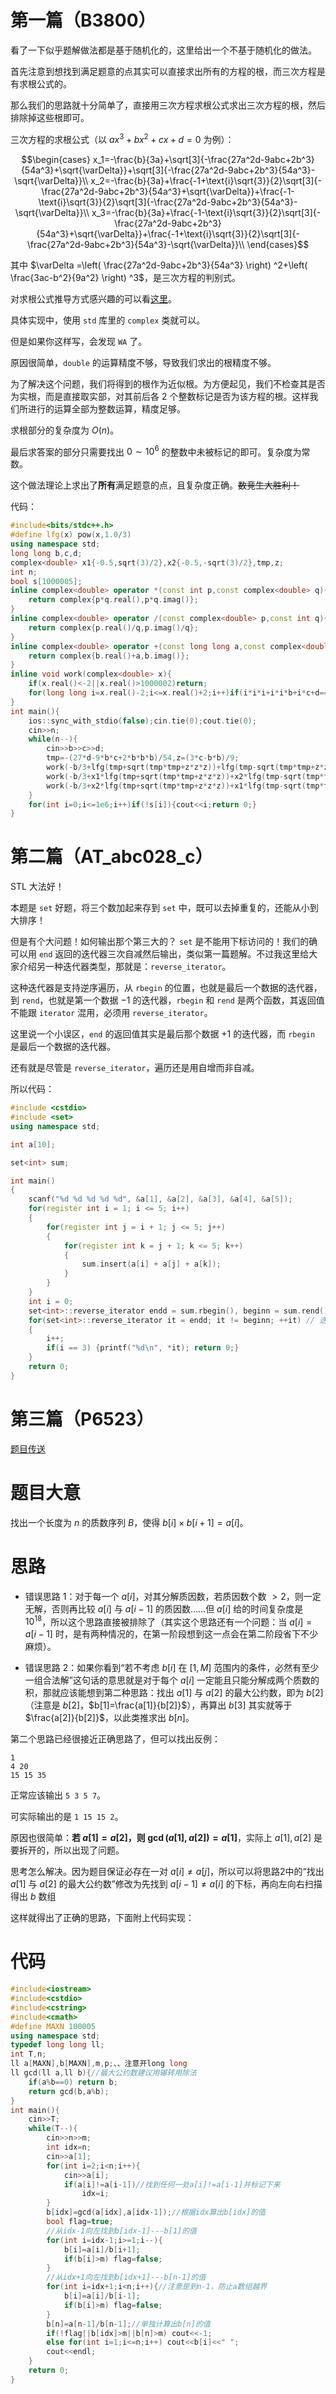 # 第一篇（B3800）

看了一下似乎题解做法都是基于随机化的，这里给出一个不基于随机化的做法。

首先注意到想找到满足题意的点其实可以直接求出所有的方程的根，而三次方程是有求根公式的。

那么我们的思路就十分简单了，直接用三次方程求根公式求出三次方程的根，然后排除掉这些根即可。

三次方程的求根公式（以 $ax^3+bx^2+cx+d=0$ 为例）：

$$\begin{cases}
	x_1=-\frac{b}{3a}+\sqrt[3]{-\frac{27a^2d-9abc+2b^3}{54a^3}+\sqrt{\varDelta}}+\sqrt[3]{-\frac{27a^2d-9abc+2b^3}{54a^3}-\sqrt{\varDelta}}\\
	x_2=-\frac{b}{3a}+\frac{-1+\text{i}\sqrt{3}}{2}\sqrt[3]{-\frac{27a^2d-9abc+2b^3}{54a^3}+\sqrt{\varDelta}}+\frac{-1-\text{i}\sqrt{3}}{2}\sqrt[3]{-\frac{27a^2d-9abc+2b^3}{54a^3}-\sqrt{\varDelta}}\\
	x_3=-\frac{b}{3a}+\frac{-1-\text{i}\sqrt{3}}{2}\sqrt[3]{-\frac{27a^2d-9abc+2b^3}{54a^3}+\sqrt{\varDelta}}+\frac{-1+\text{i}\sqrt{3}}{2}\sqrt[3]{-\frac{27a^2d-9abc+2b^3}{54a^3}-\sqrt{\varDelta}}\\
\end{cases}$$

其中 $\varDelta =\left( \frac{27a^2d-9abc+2b^3}{54a^3} \right) ^2+\left( \frac{3ac-b^2}{9a^2} \right) ^3$，是三次方程的判别式。

对求根公式推导方式感兴趣的可以看[这里](https://zhuanlan.zhihu.com/p/587001143)。

具体实现中，使用 `std` 库里的 `complex` 类就可以。

但是如果你这样写，会发现 `WA` 了。

原因很简单，`double` 的运算精度不够，导致我们求出的根精度不够。

为了解决这个问题，我们将得到的根作为近似根。为方便起见，我们不检查其是否为实根，而是直接取实部，对其前后各 $2$ 个整数标记是否为该方程的根。这样我们所进行的运算全部为整数运算，精度足够。

求根部分的复杂度为 $O(n)$。

最后求答案的部分只需要找出 $0\sim 10^6$ 的整数中未被标记的即可。复杂度为常数。

这个做法理论上求出了**所有**满足题意的点，且复杂度正确。~~数竞生大胜利！~~

代码：

```cpp
#include<bits/stdc++.h>
#define lfg(x) pow(x,1.0/3)
using namespace std;
long long b,c,d;
complex<double> x1{-0.5,sqrt(3)/2},x2{-0.5,-sqrt(3)/2},tmp,z;
int n;
bool s[1000005];
inline complex<double> operator *(const int p,const complex<double> q){
    return complex{p*q.real(),p*q.imag()};
}
inline complex<double> operator /(const complex<double> p,const int q){
    return complex{p.real()/q,p.imag()/q};
}
inline complex<double> operator +(const long long a,const complex<double> b){
    return complex{b.real()+a,b.imag()};
}
inline void work(complex<double> x){
    if(x.real()<-2||x.real()>1000002)return;
    for(long long i=x.real()-2;i<=x.real()+2;i++)if(i*i*i+i*i*b+i*c+d==0&&i>=0&&i<=1e6)s[i]=1;
}
int main(){
    ios::sync_with_stdio(false);cin.tie(0);cout.tie(0);
    cin>>n;
    while(n--){
        cin>>b>>c>>d;
        tmp=-(27*d-9*b*c+2*b*b*b)/54,z=(3*c-b*b)/9;
        work(-b/3+lfg(tmp+sqrt(tmp*tmp+z*z*z))+lfg(tmp-sqrt(tmp*tmp+z*z*z)));
        work(-b/3+x1*lfg(tmp+sqrt(tmp*tmp+z*z*z))+x2*lfg(tmp-sqrt(tmp*tmp+z*z*z)));
        work(-b/3+x2*lfg(tmp+sqrt(tmp*tmp+z*z*z))+x1*lfg(tmp-sqrt(tmp*tmp+z*z*z)));
    }
    for(int i=0;i<=1e6;i++)if(!s[i]){cout<<i;return 0;}
}
```

# 第二篇（AT_abc028_c）

STL 大法好！

本题是 `set` 好题，将三个数加起来存到 `set` 中，既可以去掉重复的，还能从小到大排序！

但是有个大问题！如何输出那个第三大的？ `set` 是不能用下标访问的！我们的确可以用 `end` 返回的迭代器三次自减然后输出，类似第一篇题解。不过我这里给大家介绍另一种迭代器类型，那就是：`reverse_iterator`。

这种迭代器是支持逆序遍历，从 `rbegin` 的位置，也就是最后一个数据的迭代器，到 `rend`，也就是第一个数据 $-1$ 的迭代器，`rbegin` 和 `rend` 是两个函数，其返回值不能跟 `iterator` 混用，必须用 `reverse_iterator`。

这里说一个小误区，`end` 的返回值其实是最后那个数据 $+1$ 的迭代器，而 `rbegin` 是最后一个数据的迭代器。

还有就是尽管是 `reverse_iterator`，遍历还是用自增而非自减。

所以代码：

```cpp
#include <cstdio>
#include <set>
using namespace std;

int a[10];

set<int> sum;

int main()
{
    scanf("%d %d %d %d %d", &a[1], &a[2], &a[3], &a[4], &a[5]);
    for(register int i = 1; i <= 5; i++)
    {
        for(register int j = i + 1; j <= 5; j++)
        {
            for(register int k = j + 1; k <= 5; k++)
            {
                sum.insert(a[i] + a[j] + a[k]);
            }
        }
    }
    int i = 0;
    set<int>::reverse_iterator endd = sum.rbegin(), beginn = sum.rend();
    for(set<int>::reverse_iterator it = endd; it != beginn; ++it) // 迭代器的自增最好名字放前面，并且不要在for循环条件中放函数
    {
        i++;
        if(i == 3) {printf("%d\n", *it); return 0;}
    }
    return 0;
}
```

# 第三篇（P6523）

 
 [题目传送](https://www.luogu.com.cn/problem/P6523)

# 题目大意
找出一个长度为 $n$ 的质数序列 $B$，使得 $b[i] \times b[i+1]=a[i]$。
	
   
  
# 思路   
- 错误思路 $1$：对于每一个 $a[i]$，对其分解质因数，若质因数个数 $>2$，则一定无解，否则再比较 $a[i]$ 与 $a[i-1]$ 的质因数……但 $a[i]$ 给的时间复杂度是 $10^{18}$，所以这个思路直接被排除了（其实这个思路还有一个问题：当 $a[i]=a[i-1]$ 时，是有两种情况的，在第一阶段想到这一点会在第二阶段省下不少麻烦）。

- 错误思路 $2$：如果你看到“若不考虑 $b[i]$ 在 $[1,M]$ 范围内的条件，必然有至少一组合法解”这句话的意思就是对于每个 $a[i]$ 一定能且只能分解成两个质数的积，那就应该能想到第二种思路：找出 $a[1]$ 与 $a[2]$ 的最大公约数，即为 $b[2]$（注意是 $b[2]$，$b[1]=\frac{a[1]}{b[2]}$），再算出 $b[3]$ 其实就等于 $\frac{a[2]}{b[2]}$，以此类推求出 $b[n]$。

第二个思路已经很接近正确思路了，但可以找出反例：

```
1
4 20
15 15 35
```

正常应该输出 `5 3 5 7`。

可实际输出的是 `1 15 15 2`。

原因也很简单：**若 $a[1]=a[2]$，则 $\gcd(a[1],a[2])=a[1]$**，实际上 $a[1],a[2]$ 是要拆开的，所以出现了问题。

思考怎么解决。因为题目保证必存在一对 $a[i] \ne a[j]$，所以可以将思路2中的“找出 $a[1]$ 与 $a[2]$ 的最大公约数”修改为先找到 $a[i-1] \ne a[i]$ 的下标，再向左向右扫描得出 $b$ 数组

这样就得出了正确的思路，下面附上代码实现：
# 代码
```cpp
#include<iostream>
#include<cstdio>
#include<cstring>
#include<cmath>
#define MAXN 100005
using namespace std;
typedef long long ll;
int T,n;
ll a[MAXN],b[MAXN],m,p;、、注意开long long
ll gcd(ll a,ll b){//最大公约数建议用辗转用除法
	if(a%b==0) return b;
	return gcd(b,a%b);
}
int main(){
	cin>>T;
	while(T--){
		cin>>n>>m;
		int idx=n;
		cin>>a[1];
		for(int i=2;i<n;i++){
			cin>>a[i];
			if(a[i]!=a[i-1])//找到任何一处a[i]!=a[i-1]并标记下来
				idx=i;
		}
		b[idx]=gcd(a[idx],a[idx-1]);//根据idx算出b[idx]的值
		bool flag=true;
  		//从idx-1向左找到b[idx-1]---b[1]的值
		for(int i=idx-1;i>=1;i--){
			b[i]=a[i]/b[i+1];
			if(b[i]>m) flag=false;
		}
 	 	//从idx+1向左找到b[idx+1]---b[n-1]的值
		for(int i=idx+1;i<n;i++){//注意是到n-1，防止a数组越界
			b[i]=a[i]/b[i-1];
			if(b[i]>m) flag=false;
		}
		b[n]=a[n-1]/b[n-1];//单独计算出b[n]的值
		if(!flag||b[idx]>m||b[n]>m) cout<<-1;
		else for(int i=1;i<=n;i++) cout<<b[i]<<" ";
		cout<<endl;
	}
	return 0;
}
```
